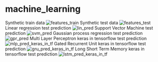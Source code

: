 # machine_learning
Synthetic train data
![features_train](https://user-images.githubusercontent.com/29649841/60338617-0c033300-99d9-11e9-963e-a14c5854155b.png)
Synthetic test data
![features_test](https://user-images.githubusercontent.com/29649841/60338622-0d346000-99d9-11e9-86b5-226e9d850719.png)
Linear regression test prediction
![lin_pred](https://user-images.githubusercontent.com/29649841/60338638-1291aa80-99d9-11e9-9c94-8b31d4dbd436.png)
Support Vector Machine test prediction
![svm_pred](https://user-images.githubusercontent.com/29649841/60338636-1291aa80-99d9-11e9-943e-f19afc28b6f1.png)
Gaussian process regression test prediction
![gpr_pred](https://user-images.githubusercontent.com/29649841/60340287-b1b8a100-99dd-11e9-9e9b-3493db9d43d8.png)
Multi Layer Perceptron keras in tensorflow test prediction
![mlp_pred_keras_in_tf](https://user-images.githubusercontent.com/29649841/60338640-132a4100-99d9-11e9-8244-1d0479432d2f.png)
Gated Recurrent Unit keras in tensorflow test prediction
![gru_pred_keras_in_tf](https://user-images.githubusercontent.com/29649841/60439392-6274a980-9c45-11e9-90a0-9dba6821e7cd.png)
Long Short Term Memory keras in tensorflow test prediction
![lstm_pred_keras_in_tf](https://user-images.githubusercontent.com/29649841/60439407-66083080-9c45-11e9-9bb8-3e15fdc07ba3.png)
